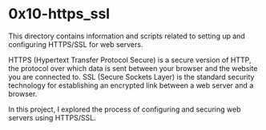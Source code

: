 # 0x10-https_ssl

This directory contains information and scripts related to setting up and configuring HTTPS/SSL for web servers.

HTTPS (Hypertext Transfer Protocol Secure) is a secure version of HTTP, the protocol over which data is sent between your browser and the website you are connected to. SSL (Secure Sockets Layer) is the standard security technology for establishing an encrypted link between a web server and a browser.

In this project, I explored the process of configuring and securing web servers using HTTPS/SSL.
